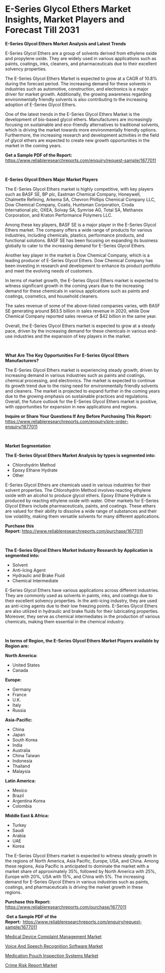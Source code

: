 <p><h1>E-Series Glycol Ethers Market Insights, Market Players and Forecast Till 2031</h1></p><p><strong>E-Series Glycol Ethers Market Analysis and Latest Trends</strong></p>
<p><p>E-Series Glycol Ethers are a group of solvents derived from ethylene oxide and propylene oxide. They are widely used in various applications such as paints, coatings, inks, cleaners, and pharmaceuticals due to their excellent solvency properties.</p><p>The E-Series Glycol Ethers Market is expected to grow at a CAGR of 10.8% during the forecast period. The increasing demand for these solvents in industries such as automotive, construction, and electronics is a major driver for market growth. Additionally, the growing awareness regarding environmentally friendly solvents is also contributing to the increasing adoption of E-Series Glycol Ethers.</p><p>One of the latest trends in the E-Series Glycol Ethers Market is the development of bio-based glycol ethers. Manufacturers are increasingly focusing on sustainable and eco-friendly alternatives to traditional solvents, which is driving the market towards more environmentally friendly options. Furthermore, the increasing research and development activities in the field of glycol ethers are expected to create new growth opportunities in the market in the coming years.</p></p>
<p><strong>Get a Sample PDF of the Report:&nbsp;</strong> <a href="https://www.reliableresearchreports.com/enquiry/request-sample/1677011">https://www.reliableresearchreports.com/enquiry/request-sample/1677011</a></p>
<p>&nbsp;</p>
<p><strong>E-Series Glycol Ethers Major Market Players</strong></p>
<p><p>The E-Series Glycol Ethers market is highly competitive, with key players such as BASF SE, BP plc, Eastman Chemical Company, Honeywell, Chalmette Refining, Arkema SA, Chevron Phillips Chemical Company LLC, Dow Chemical Company, Coatis, Huntsman Corporation, Croda International plc, OXEA, Solvay SA, Symrise AG, Total SA, Methanex Corporation, and Kraton Performance Polymers LLC.</p><p>Among these key players, BASF SE is a major player in the E-Series Glycol Ethers market. The company offers a wide range of products for various industries, including chemicals, plastics, performance products, and functional solutions. BASF SE has been focusing on expanding its business globally to cater to the increasing demand for E-Series Glycol Ethers.</p><p>Another key player in the market is Dow Chemical Company, which is a leading producer of E-Series Glycol Ethers. Dow Chemical Company has been investing in research and development to enhance its product portfolio and meet the evolving needs of customers.</p><p>In terms of market growth, the E-Series Glycol Ethers market is expected to witness significant growth in the coming years due to the increasing demand for these chemicals in various applications such as paints and coatings, cosmetics, and household cleaners.</p><p>The sales revenue of some of the above-listed companies varies, with BASF SE generating around $63.5 billion in sales revenue in 2020, while Dow Chemical Company reported sales revenue of $42 billion in the same year.</p><p>Overall, the E-Series Glycol Ethers market is expected to grow at a steady pace, driven by the increasing demand for these chemicals in various end-use industries and the expansion of key players in the market.</p></p>
<p>&nbsp;</p>
<p><strong>What Are The Key Opportunities For E-Series Glycol Ethers Manufacturers?</strong></p>
<p><p>The E-Series Glycol Ethers market is experiencing steady growth, driven by increasing demand in various industries such as paints and coatings, chemical processing, and electronics. The market is expected to continue its growth trend due to the rising need for environmentally friendly solvents and cleaners. The market is projected to expand further in the coming years due to the growing emphasis on sustainable practices and regulations. Overall, the future outlook for the E-Series Glycol Ethers market is positive, with opportunities for expansion in new applications and regions.</p></p>
<p><strong>Inquire or Share Your Questions If Any Before Purchasing This Report:</strong> <a href="https://www.reliableresearchreports.com/enquiry/pre-order-enquiry/1677011">https://www.reliableresearchreports.com/enquiry/pre-order-enquiry/1677011</a></p>
<p>&nbsp;</p>
<p><strong>Market Segmentation</strong></p>
<p><strong>The E-Series Glycol Ethers Market Analysis by types is segmented into:</strong></p>
<p><ul><li>Chlorohydrin Method</li><li>Epoxy Ethane Hydrate</li><li>Other</li></ul></p>
<p><p>E-Series Glycol Ethers are chemicals used in various industries for their solvent properties. The Chlorohydrin Method involves reacting ethylene oxide with an alcohol to produce glycol ethers. Epoxy Ethane Hydrate is produced by reacting ethylene oxide with water. Other markets for E-Series Glycol Ethers include pharmaceuticals, paints, and coatings. These ethers are valued for their ability to dissolve a wide range of substances and their low volatility, making them versatile solvents for many different applications.</p></p>
<p><strong>Purchase this Report:&nbsp;</strong><a href="https://www.reliableresearchreports.com/purchase/1677011">https://www.reliableresearchreports.com/purchase/1677011</a></p>
<p>&nbsp;</p>
<p><strong>The E-Series Glycol Ethers Market Industry Research by Application is segmented into:</strong></p>
<p><ul><li>Solvent</li><li>Anti-Icing Agent</li><li>Hydraulic and Brake Fluid</li><li>Chemical Intermediate</li></ul></p>
<p><p>E-Series Glycol Ethers have various applications across different industries. They are commonly used as solvents in paints, inks, and coatings due to their excellent solvency properties. In the anti-icing industry, they are used as anti-icing agents due to their low freezing points. E-Series Glycol Ethers are also utilized in hydraulic and brake fluids for their lubricating properties. Moreover, they serve as chemical intermediates in the production of various chemicals, making them essential in the chemical industry.</p></p>
<p>&nbsp;</p>
<p><strong>In terms of Region, the E-Series Glycol Ethers Market Players available by Region are:</strong></p>
<p>
    <p> <strong> North America: </strong>
        <ul>
            <li>United States</li>
            <li>Canada</li>
        </ul>
        </p> 
    <p> <strong> Europe: </strong>
        <ul>
            <li>Germany</li>
            <li>France</li>
            <li>U.K.</li>
            <li>Italy</li>
            <li>Russia</li>
        </ul>
        </p> 
    <p> <strong> Asia-Pacific: </strong>
        <ul>
            <li>China</li>
            <li>Japan</li>
            <li>South Korea</li>
            <li>India</li>
            <li>Australia</li>
            <li>China Taiwan</li>
            <li>Indonesia</li>
            <li>Thailand</li>
            <li>Malaysia</li>
        </ul>
        </p> 
    <p> <strong> Latin America: </strong>
        <ul>
            <li>Mexico</li>
            <li>Brazil</li>
            <li>Argentina Korea</li>
            <li>Colombia</li>
        </ul>
        </p> 
    <p> <strong> Middle East & Africa: </strong>
        <ul>
            <li>Turkey</li>
            <li>Saudi</li>
            <li>Arabia</li>
            <li>UAE</li>
            <li>Korea</li>
        </ul>
    </p>
    </p>
<p><p>The E-Series Glycol Ethers market is expected to witness steady growth in the regions of North America, Asia Pacific, Europe, USA, and China. Among these regions, Asia Pacific is anticipated to dominate the market with a market share of approximately 35%, followed by North America with 25%, Europe with 20%, USA with 15%, and China with 5%. The increasing demand for E-Series Glycol Ethers in various industries such as paints, coatings, and pharmaceuticals is driving the market growth in these regions.</p></p>
<p><strong>Purchase this Report: </strong><a href="https://www.reliableresearchreports.com/purchase/1677011">https://www.reliableresearchreports.com/purchase/1677011</a></p>
<p>&nbsp;<strong>Get a Sample PDF of the Report:&nbsp;&nbsp;</strong><a href="https://www.reliableresearchreports.com/enquiry/request-sample/1677011">https://www.reliableresearchreports.com/enquiry/request-sample/1677011</a></p>
<p><strong></strong></p>
<p><p><a href="https://medium.com/@petrajones35/medical-device-complaint-management-market-trends-and-market-analysis-forecasted-for-period-3eab7a5211bb">Medical Device Complaint Management Market</a></p><p><a href="https://medium.com/@petrajones35/voice-and-speech-recognition-software-market-size-and-market-trends-complete-industry-overview-27deea047dd2">Voice And Speech Recognition Software Market</a></p><p><a href="https://medium.com/@petrajones35/medication-pouch-inspection-systems-market-analysis-and-sze-forecasted-for-period-from-2024-to-2031-d2fcb91e0281">Medication Pouch Inspection Systems Market</a></p><p><a href="https://medium.com/@petrajones35/crime-risk-report-market-size-cagr-trends-2024-2030-4abff5419303">Crime Risk Report Market</a></p></p>